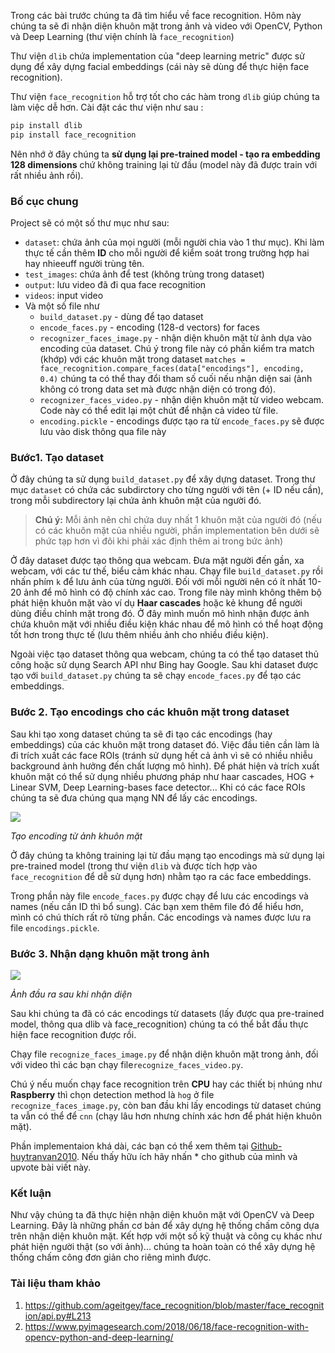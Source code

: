 Trong các bài trước chúng ta đã tìm hiểu về face recognition. Hôm này chúng ta sẽ đi nhận diện khuôn mặt trong ảnh và video với OpenCV, Python và Deep Learning (thư viện chính là `face_recognition`)

Thư viện `dlib` chứa implementation của "deep learning metric" được sử dụng để xây dựng facial embeddings (cái này sẽ dùng để thực hiện face recognition).

Thư viện `face_recognition` hỗ trợ tốt cho các hàm trong `dlib` giúp chúng ta làm việc dễ hơn. 
Cài đặt các thư viện như sau :
```python
pip install dlib
pip install face_recognition
```
Nên nhớ ở đây chúng ta **sử dụng lại pre-trained model - tạo ra embedding 128 dimensions** chứ không training lại từ đầu (model này đã được train với rất nhiều ảnh rồi).

### Bố cục chung

Project sẽ có một số thư mục như sau:
* `dataset`: chứa ảnh của mọi người (mỗi người chia vào 1 thư mục). Khi làm thực tế cần thêm **ID** cho mỗi người để kiểm soát trong trường hợp hai hay nhieeuff người trùng tên.
* `test_images`: chứa ảnh để test (không trùng trong dataset)
* `output`: lưu video đã đi qua face recognition 
* `videos`: input video
* Và một số file như 
    * `build_dataset.py` - dùng để tạo dataset
    * `encode_faces.py` - encoding (128-d vectors) for faces
    * `recognizer_faces_image.py` - nhận diện khuôn mặt từ ảnh dựa vào encoding của dataset. Chú ý trong file này có phần kiểm tra match (khớp) với các khuôn mặt trong dataset `matches = face_recognition.compare_faces(data["encodings"], encoding, 0.4)` chúng ta có thể thay đổi tham số cuối nếu nhận diện sai (ảnh không có trong data set mà được nhận diện có trong đó).
    * `recognizer_faces_video.py` - nhận diện khuôn mặt từ video webcam. Code này có thể edit lại một chút để nhận cả video từ file.
    * `encoding.pickle` - encodings được tạo ra từ `encode_faces.py` sẽ được lưu vào disk thông qua file này

### Bước1. Tạo dataset 
Ở đây chúng ta sử dụng `build_dataset.py` để xây dựng dataset. Trong thư mục `dataset` có chứa các subdirctory cho từng người với tên (+ ID nếu cần), trong mỗi subdirectory lại chứa ảnh khuôn mặt của người đó.

> **Chú ý:** Mỗi ảnh nên chỉ chứa duy nhất 1 khuôn mặt của người đó (nếu có các khuôn mặt của nhiều người, phần implementation bên dưới sẽ phức tạp hơn vì đôi khi phải xác định thêm ai trong bức ảnh)

Ở đây dataset được tạo thông qua webcam. Đưa mặt người đến gần, xa webcam, với các tư thế, biểu cảm khác nhau. Chạy file `build_dataset.py` rồi nhấn phím `k` để lưu ảnh của từng người. Đối với mỗi người nên có ít nhất 10-20 ảnh để mô hình có độ chính xác cao. Trong file này mình không thêm bộ phát hiện khuôn mặt vào ví dụ **Haar cascades** hoặc kẻ khung để người dùng điều chỉnh mặt trong đó. Ở đây mình muốn mô hình nhận được ảnh chứa khuôn mặt với nhiều điều kiện khác nhau để mô hình có thể hoạt động tốt hơn trong thực tế (lưu thêm nhiều ảnh cho nhiều điều kiện).

Ngoài việc tạo dataset thông qua webcam, chúng ta có thể tạo dataset thủ công hoặc sử dụng Search API như Bing hay Google.
Sau khi dataset được tạo với `build_dataset.py` chúng ta sẽ chạy `encode_faces.py` để tạo các embeddings.

### Bước 2. Tạo encodings cho các khuôn mặt trong dataset
Sau khi tạo xong dataset chúng ta sẽ đi tạo các encodings (hay embeddings) của các khuôn mặt trong dataset đó. Việc đầu tiên cần làm là đi trích xuất các face ROIs (tránh sử dụng hết cả ảnh vì sẽ có nhiều nhiễu background ảnh hưởng đến chất lượng mô hình). Để phát hiện và trích xuất khuôn mặt có thể sử dụng nhiều phương pháp như haar cascades, HOG + Linear SVM, Deep Learning-bases face detector... Khi có các face ROIs chúng ta sẽ đưa chúng qua mạng NN để lấy các encodings.

<img src="https://www.pyimagesearch.com/wp-content/uploads/2018/06/face_recognition_opencv_embedding.jpg" style="display:block; margin-left:auto; margin-right:auto">

*Tạo encoding từ ảnh khuôn mặt*

Ở đây chúng ta không training lại từ đầu mạng tạo encodings mà sử dụng lại pre-trained model (trong thư viện `dlib` và được tích hợp vào `face_recognition` để dễ sử dụng hơn) nhằm tạo ra các face embeddings.

Trong phần này file `encode_faces.py` được chạy để lưu các encodings và names (nếu cần ID thì bổ sung). Các bạn xem thêm file đó để hiểu hơn, mình có chú thích rất rõ từng phần. Các encodings và names được lưu ra file `encodings.pickle`.

### Bước 3. Nhận dạng khuôn mặt trong ảnh
<img src="output/toi_output.png" style="display:block; margin-left:auto; margin-right:auto">

*Ảnh đầu ra sau khi nhận diện*

Sau khi chúng ta đã có các encodings từ datasets (lấy được qua pre-trained model, thông qua dlib và face_recognition) chúng ta có thể bắt đầu thực hiện face recognition được rồi.

Chạy file `recognize_faces_image.py` để nhận diện khuôn mặt trong ảnh, đối với video thì các bạn chạy file`recognize_faces_video.py`.

Chú ý nếu muốn chạy face recognition trên **CPU** hay các thiết bị nhúng như **Raspberry** thì chọn detection method là `hog` ở file `recognize_faces_image.py`, còn ban đầu khi lấy encodings từ dataset chúng ta vẫn có thể để `cnn` (chạy lâu hơn nhưng chính xác hơn để phát hiện khuôn mặt). 

Phần implementaion khá dài, các bạn có thể xem thêm tại [Github-huytranvan2010](https://github.com/huytranvan2010/Face-Recognition-with-OpenCV-Python-DL). Nếu thấy hữu ích hãy nhấn * cho github của mình và upvote bài viết này.

### Kết luận
Như vậy chúng ta đã thực hiện nhận diện khuôn mặt với OpenCV và Deep Learning. Đây là những phần cơ bản để xây dựng hệ thống chấm công dựa trên nhận diện khuôn mặt. Kết hợp với một số kỹ thuật và công cụ khác như phát hiện người thật (so với ảnh)... chúng ta hoàn toàn có thể xây dựng hệ thống chấm công đơn giản cho riêng mình được.

### Tài liệu tham khảo
1. https://github.com/ageitgey/face_recognition/blob/master/face_recognition/api.py#L213
2. https://www.pyimagesearch.com/2018/06/18/face-recognition-with-opencv-python-and-deep-learning/
